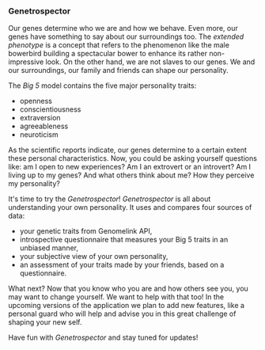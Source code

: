 ### Genetrospector

Our genes determine who we are and how we behave. Even more, our genes have something to say about our surroundings too. The _extended phenotype_ is a concept that refers to the phenomenon like the male bowerbird building a spectacular bower to enhance its rather non-impressive look. On the other hand, we are not slaves to our genes. We and our surroundings, our family and friends can shape our personality.

The *Big 5* model contains the five major personality traits:
* openness
* conscientiousness
* extraversion
* agreeableness
* neuroticism

As the scientific reports indicate, our genes determine to a certain extent these personal characteristics. Now, you could be asking yourself questions like: am I open to new experiences? Am I an extrovert or an introvert? Am I living up to my genes? And what others think about me? How they perceive my personality?

It's time to try the *Genetrospector*!  *Genetrospector* is all about understanding your own personality. It uses and
compares four sources of data:
* your genetic traits from Genomelink API,
* introspective questionnaire that measures your Big 5 traits in an unbiased manner,
* your subjective view of your own personality,
* an assessment of your traits made by your friends, based on a questionnaire.

What next? Now that you know who you are and how others see you, you may want to change yourself. We want to help with that too! In the upcoming versions of the application we plan to add new features, like a personal guard who will help and advise you in this great challenge of shaping your new self.

Have fun with *Genetrospector* and stay tuned for updates!
